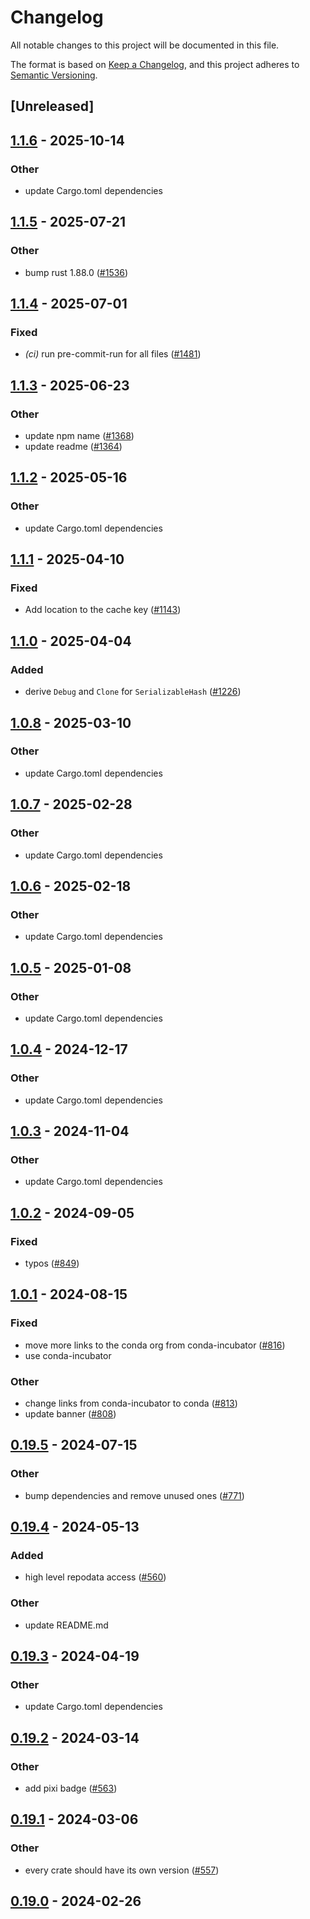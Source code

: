 # Changelog
All notable changes to this project will be documented in this file.

The format is based on [Keep a Changelog](https://keepachangelog.com/en/1.0.0/),
and this project adheres to [Semantic Versioning](https://semver.org/spec/v2.0.0.html).

## [Unreleased]

## [1.1.6](https://github.com/conda/rattler/compare/rattler_digest-v1.1.5...rattler_digest-v1.1.6) - 2025-10-14

### Other

- update Cargo.toml dependencies

## [1.1.5](https://github.com/conda/rattler/compare/rattler_digest-v1.1.4...rattler_digest-v1.1.5) - 2025-07-21

### Other

- bump rust 1.88.0 ([#1536](https://github.com/conda/rattler/pull/1536))

## [1.1.4](https://github.com/conda/rattler/compare/rattler_digest-v1.1.3...rattler_digest-v1.1.4) - 2025-07-01

### Fixed

- *(ci)* run pre-commit-run for all files ([#1481](https://github.com/conda/rattler/pull/1481))

## [1.1.3](https://github.com/conda/rattler/compare/rattler_digest-v1.1.2...rattler_digest-v1.1.3) - 2025-06-23

### Other

- update npm name ([#1368](https://github.com/conda/rattler/pull/1368))
- update readme ([#1364](https://github.com/conda/rattler/pull/1364))

## [1.1.2](https://github.com/conda/rattler/compare/rattler_digest-v1.1.1...rattler_digest-v1.1.2) - 2025-05-16

### Other

- update Cargo.toml dependencies

## [1.1.1](https://github.com/conda/rattler/compare/rattler_digest-v1.1.0...rattler_digest-v1.1.1) - 2025-04-10

### Fixed

- Add location to the cache key ([#1143](https://github.com/conda/rattler/pull/1143))

## [1.1.0](https://github.com/conda/rattler/compare/rattler_digest-v1.0.8...rattler_digest-v1.1.0) - 2025-04-04

### Added

- derive `Debug` and `Clone` for `SerializableHash` ([#1226](https://github.com/conda/rattler/pull/1226))

## [1.0.8](https://github.com/conda/rattler/compare/rattler_digest-v1.0.7...rattler_digest-v1.0.8) - 2025-03-10

### Other

- update Cargo.toml dependencies

## [1.0.7](https://github.com/conda/rattler/compare/rattler_digest-v1.0.6...rattler_digest-v1.0.7) - 2025-02-28

### Other

- update Cargo.toml dependencies

## [1.0.6](https://github.com/conda/rattler/compare/rattler_digest-v1.0.5...rattler_digest-v1.0.6) - 2025-02-18

### Other

- update Cargo.toml dependencies

## [1.0.5](https://github.com/conda/rattler/compare/rattler_digest-v1.0.4...rattler_digest-v1.0.5) - 2025-01-08

### Other

- update Cargo.toml dependencies

## [1.0.4](https://github.com/conda/rattler/compare/rattler_digest-v1.0.3...rattler_digest-v1.0.4) - 2024-12-17

### Other

- update Cargo.toml dependencies

## [1.0.3](https://github.com/conda/rattler/compare/rattler_digest-v1.0.2...rattler_digest-v1.0.3) - 2024-11-04

### Other

- update Cargo.toml dependencies

## [1.0.2](https://github.com/conda/rattler/compare/rattler_digest-v1.0.1...rattler_digest-v1.0.2) - 2024-09-05

### Fixed
- typos ([#849](https://github.com/conda/rattler/pull/849))

## [1.0.1](https://github.com/conda/rattler/compare/rattler_digest-v1.0.0...rattler_digest-v1.0.1) - 2024-08-15

### Fixed
- move more links to the conda org from conda-incubator ([#816](https://github.com/conda/rattler/pull/816))
- use conda-incubator

### Other
- change links from conda-incubator to conda ([#813](https://github.com/conda/rattler/pull/813))
- update banner ([#808](https://github.com/conda/rattler/pull/808))

## [0.19.5](https://github.com/conda/rattler/compare/rattler_digest-v0.19.4...rattler_digest-v0.19.5) - 2024-07-15

### Other
- bump dependencies and remove unused ones ([#771](https://github.com/conda/rattler/pull/771))

## [0.19.4](https://github.com/conda/rattler/compare/rattler_digest-v0.19.3...rattler_digest-v0.19.4) - 2024-05-13

### Added
- high level repodata access ([#560](https://github.com/conda/rattler/pull/560))

### Other
- update README.md

## [0.19.3](https://github.com/conda/rattler/compare/rattler_digest-v0.19.2...rattler_digest-v0.19.3) - 2024-04-19

### Other
- update Cargo.toml dependencies

## [0.19.2](https://github.com/conda/rattler/compare/rattler_digest-v0.19.1...rattler_digest-v0.19.2) - 2024-03-14

### Other
- add pixi badge ([#563](https://github.com/conda/rattler/pull/563))

## [0.19.1](https://github.com/conda/rattler/compare/rattler_digest-v0.19.0...rattler_digest-v0.19.1) - 2024-03-06

### Other
- every crate should have its own version ([#557](https://github.com/conda/rattler/pull/557))

## [0.19.0](https://github.com/baszalmstra/rattler/compare/rattler_digest-v0.18.0...rattler_digest-v0.19.0) - 2024-02-26
